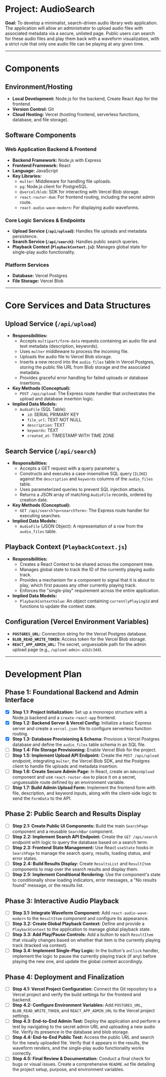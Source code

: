 # Project: AudioSearch

**Goal:** To develop a minimalist, search-driven audio library web application. The application will allow an administrator to upload audio files with associated metadata via a secure, unlisted page. Public users can search for these audio files and play them back with a waveform visualization, with a strict rule that only one audio file can be playing at any given time.

---

# Components

## Environment/Hosting
- **Local Development:** Node.js for the backend, Create React App for the frontend.
- **Version Control:** Git
- **Cloud Hosting:** Vercel (hosting frontend, serverless functions, database, and file storage).

## Software Components

### Web Application Backend & Frontend
- **Backend Framework:** Node.js with Express
- **Frontend Framework:** React
- **Language:** JavaScript
- **Key Libraries:**
    - `multer`: Middleware for handling file uploads.
    - `pg`: Node.js client for PostgreSQL.
    - `@vercel/blob`: SDK for interacting with Vercel Blob storage.
    - `react-router-dom`: For frontend routing, including the secret admin route.
    - `react-audio-wave-modern`: For displaying audio waveforms.

### Core Logic Services & Endpoints
- **Upload Service (`/api/upload`):** Handles file uploads and metadata persistence.
- **Search Service (`/api/search`):** Handles public search queries.
- **Playback Context (`PlaybackContext.js`):** Manages global state for single-play audio functionality.

### Platform Services
- **Database:** Vercel Postgres
- **File Storage:** Vercel Blob

---

# Core Services and Data Structures

## Upload Service (`/api/upload`)
- **Responsibilities:**
    - Accepts `multipart/form-data` requests containing an audio file and text metadata (description, keywords).
    - Uses `multer` middleware to process the incoming file.
    - Uploads the audio file to Vercel Blob storage.
    - Inserts a new record into the `audio_files` table in Vercel Postgres, storing the public file URL from Blob storage and the associated metadata.
    - Provides graceful error handling for failed uploads or database insertions.
- **Key Methods (Conceptual):**
    - `POST /api/upload`: The Express route handler that orchestrates the upload and database insertion logic.
- **Implied Data Models:**
    - `AudioFile` (SQL Table):
        - `id`: SERIAL PRIMARY KEY
        - `file_url`: TEXT NOT NULL
        - `description`: TEXT
        - `keywords`: TEXT
        - `created_at`: TIMESTAMP WITH TIME ZONE

## Search Service (`/api/search`)
- **Responsibilities:**
    - Accepts a GET request with a query parameter `q`.
    - Constructs and executes a case-insensitive SQL query (`ILIKE`) against the `description` and `keywords` columns of the `audio_files` table.
    - Uses parameterized queries to prevent SQL injection attacks.
    - Returns a JSON array of matching `AudioFile` records, ordered by creation date.
- **Key Methods (Conceptual):**
    - `GET /api/search?q=<searchTerm>`: The Express route handler for executing searches.
- **Implied Data Models:**
    - `AudioFile` (JSON Object): A representation of a row from the `audio_files` table.

## Playback Context (`PlaybackContext.js`)
- **Responsibilities:**
    - Creates a React Context to be shared across the component tree.
    - Manages global state to track the ID of the currently playing audio track.
    - Provides a mechanism for a component to signal that it is about to play, which first pauses any other currently playing track.
    - Enforces the "single-play" requirement across the entire application.
- **Implied Data Models:**
    - `PlaybackContextValue`: An object containing `currentlyPlayingId` and functions to update the context state.

## Configuration (Vercel Environment Variables)
- **`POSTGRES_URL`:** Connection string for the Vercel Postgres database.
- **`BLOB_READ_WRITE_TOKEN`:** Access token for the Vercel Blob storage.
- **`REACT_APP_ADMIN_URL`:** The secret, unguessable path for the admin upload page (e.g., `/upload-admin-a1b2c3d4`).

---

# Development Plan

## Phase 1: Foundational Backend and Admin Interface
+ [x] **Step 1.1: Project Initialization:** Set up a monorepo structure with a Node.js backend and a `create-react-app` frontend.
+ [x] **Step 1.2: Backend Server & Vercel Config:** Initialize a basic Express server and create a `vercel.json` file to configure serverless function routing.
+ [x] **Step 1.3: Database Provisioning & Schema:** Provision a Vercel Postgres database and define the `audio_files` table schema in an SQL file.
+ [ ] **Step 1.4: File Storage Provisioning:** Enable Vercel Blob for the project.
+ [ ] **Step 1.5: Implement Upload API Endpoint:** Create the `POST /api/upload` endpoint, integrating `multer`, the Vercel Blob SDK, and the Postgres client to handle file uploads and metadata insertion.
+ [ ] **Step 1.6: Create Secure Admin Page:** In React, create an `AdminUpload` component and use `react-router-dom` to place it on a secret, unguessable route defined by an environment variable.
+ [ ] **Step 1.7: Build Admin Upload Form:** Implement the frontend form with file, description, and keyword inputs, along with the client-side logic to send the `FormData` to the API.

## Phase 2: Public Search and Results Display
- [ ] **Step 2.1: Create Public UI Components:** Build the main `SearchPage` component and a reusable `SearchBar` component.
- [ ] **Step 2.2: Implement Search API Endpoint:** Create the `GET /api/search` endpoint with logic to query the database based on a search term.
- [ ] **Step 2.3: Frontend State Management:** Use React `useState` hooks in `SearchPage` to manage the search query, results, loading status, and error states.
- [ ] **Step 2.4: Build Results Display:** Create `ResultsList` and `ResultItem` components to map over the search results and display them.
- [ ] **Step 2.5: Implement Conditional Rendering:** Use the component's state to conditionally show loading indicators, error messages, a "No results found" message, or the results list.

## Phase 3: Interactive Audio Playback
- [ ] **Step 3.1: Integrate Waveform Component:** Add `react-audio-wave-modern` to the `ResultItem` component and configure its appearance.
- [ ] **Step 3.2: Create Global Playback Context:** Define and provide a `PlaybackContext` to the application to manage global playback state.
- [ ] **Step 3.3: Add Play/Pause Controls:** Add a button to each `ResultItem` that visually changes based on whether that item is the currently playing track (tracked via context).
- [ ] **Step 3.4: Implement Single-Play Logic:** In the button's `onClick` handler, implement the logic to pause the currently playing track (if any) before playing the new one, and update the global context accordingly.

## Phase 4: Deployment and Finalization
- [ ] **Step 4.1: Vercel Project Configuration:** Connect the Git repository to a Vercel project and verify the build settings for the frontend and backend.
- [ ] **Step 4.2: Configure Environment Variables:** Add `POSTGRES_URL`, `BLOB_READ_WRITE_TOKEN`, and `REACT_APP_ADMIN_URL` to the Vercel project settings.
- [ ] **Step 4.3: End-to-End Admin Test:** Deploy the application and perform a test by navigating to the secret admin URL and uploading a new audio file. Verify its presence in the database and blob storage.
- [ ] **Step 4.4: End-to-End Public Test:** Access the public URL and search for the newly uploaded file. Verify that it appears in the results, the waveform renders, and the single-play audio functionality works correctly.
- [ ] **Step 4.5: Final Review & Documentation:** Conduct a final check for bugs or visual issues. Create a comprehensive `README.md` file detailing the project setup, purpose, and environment variables.